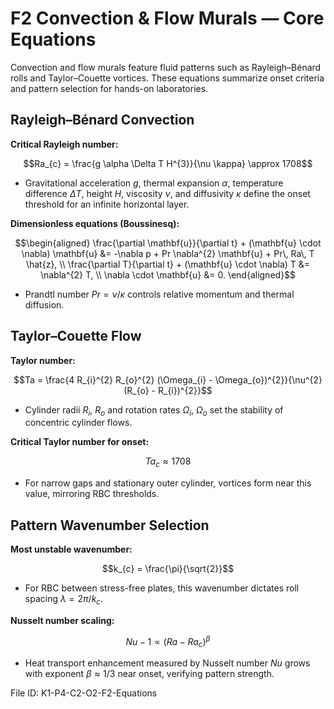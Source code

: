 # F2 Convection & Flow Murals — Core Equations

Convection and flow murals feature fluid patterns such as Rayleigh–Bénard rolls and Taylor–Couette vortices. These equations summarize onset criteria and pattern selection for hands-on laboratories.

## Rayleigh–Bénard Convection
**Critical Rayleigh number:**

$$Ra_{c} = \frac{g \alpha \Delta T H^{3}}{\nu \kappa} \approx 1708$$

- Gravitational acceleration $g$, thermal expansion $\alpha$, temperature difference $\Delta T$, height $H$, viscosity $\nu$, and diffusivity $\kappa$ define the onset threshold for an infinite horizontal layer.

**Dimensionless equations (Boussinesq):**

$$\begin{aligned}
\frac{\partial \mathbf{u}}{\partial t} + (\mathbf{u} \cdot \nabla) \mathbf{u} &= -\nabla p + Pr \nabla^{2} \mathbf{u} + Pr\, Ra\, T \hat{z}, \\
\frac{\partial T}{\partial t} + (\mathbf{u} \cdot \nabla) T &= \nabla^{2} T, \\
\nabla \cdot \mathbf{u} &= 0.
\end{aligned}$$

- Prandtl number $Pr = \nu/\kappa$ controls relative momentum and thermal diffusion.

## Taylor–Couette Flow
**Taylor number:**

$$Ta = \frac{4 R_{i}^{2} R_{o}^{2} (\Omega_{i} - \Omega_{o})^{2}}{\nu^{2} (R_{o} - R_{i})^{2}}$$

- Cylinder radii $R_{i}$, $R_{o}$ and rotation rates $\Omega_{i}$, $\Omega_{o}$ set the stability of concentric cylinder flows.

**Critical Taylor number for onset:**

$$Ta_{c} \approx 1708$$

- For narrow gaps and stationary outer cylinder, vortices form near this value, mirroring RBC thresholds.

## Pattern Wavenumber Selection
**Most unstable wavenumber:**

$$k_{c} = \frac{\pi}{\sqrt{2}}$$

- For RBC between stress-free plates, this wavenumber dictates roll spacing $\lambda = 2\pi/k_{c}$.

**Nusselt number scaling:**

$$Nu - 1 \propto (Ra - Ra_{c})^{\beta}$$

- Heat transport enhancement measured by Nusselt number $Nu$ grows with exponent $\beta \approx 1/3$ near onset, verifying pattern strength.

File ID: K1-P4-C2-O2-F2-Equations
